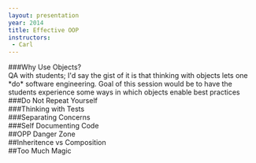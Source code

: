 ```yaml
---
layout: presentation
year: 2014
title: Effective OOP
instructors:
 - Carl
---
```


<section markdown="block">
###Why Use Objects?
<aside class="notes" markdown="block">
QA with students; I'd say the gist of it is that thinking with objects lets one *do* software engineering.  Goal of this session would be to have the students experience some ways in which objects enable best practices
</aside>
</section>

<section markdown="block">
###Do Not Repeat Yourself
</section>

<section markdown="block">
###Thinking with Tests
</section>

<section markdown="block">
###Separating Concerns
</section>

<section markdown="block">
###Self Documenting Code
</section>

<section markdown="block">
##OPP Danger Zone
</section>

<section markdown="block">
##Inheritence vs Composition
</section>

<section markdown="block">
##Too Much Magic
</section>
